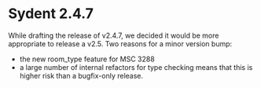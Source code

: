Sydent 2.4.7
============

While drafting the release of v2.4.7, we decided it would be more appropriate to release a v2.5. Two reasons for a minor version bump:

- the new room_type feature for MSC 3288
- a large number of internal refactors for type checking means that this is higher risk than a bugfix-only release.
